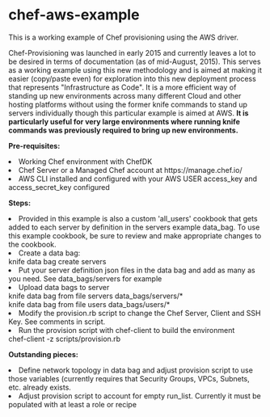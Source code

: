 # chef-aws-example
<p>This is a working example of Chef provisioning using the AWS driver.</p>
<p>
Chef-Provisioning was launched in early 2015 and currently leaves a lot to be desired in terms of documentation (as of mid-August, 2015).  This serves as a working example using this new methodology and is aimed at making it easier (copy/paste even) for exploration into this new deployment process that represents "Infrastructure as Code".  It is a more efficient way of standing up new environments across many different Cloud and other hosting platforms without using the former knife commands to stand up servers individually though this particular example is aimed at AWS.  <strong>It is particularly useful for very large environments where running knife commands was previously required to bring up new environments.</strong> 
</p>

<p>
<strong>Pre-requisites:</strong>
<li>Working Chef environment with ChefDK</li>
<li>Chef Server or a Managed Chef account at https://manage.chef.io/</li>
<li>AWS CLI installed and configured with your AWS USER access_key and access_secret_key configured</li>
</p>
<p>
<strong>Steps:</strong>
<li>Provided in this example is also a custom 'all_users' cookbook that gets added to each server by definition in the servers example data_bag.  To use this example cookbook, be sure to review and make appropriate changes to the cookbook.</li>
<li>Create a data bag:<br>
<block>knife data bag create servers</block></li>
<li>Put your server definition json files in the data bag and add as many as you need.  See data_bags/servers for example</li>
<li>Upload data bags to server<br>
<block>knife data bag from file servers data_bags/servers/*<br>
knife data bag from file users data_bags/users/*</block>
<li>Modify the provision.rb script to change the Chef Server, Client and SSH Key.  See comments in script.
<li>Run the provision script with chef-client to build the environment<br>
<block>chef-client -z scripts/provision.rb</block></li>

</p>

<p>
<strong>Outstanding pieces:</strong>
<li>Define network topology in data bag and adjust provision script to use those variables (currently requires that Security Groups, VPCs, Subnets, etc. already exists.</li>
<li>Adjust provision script to account for empty run_list.  Currently it must be populated with at least a role or recipe</li>

</p>
